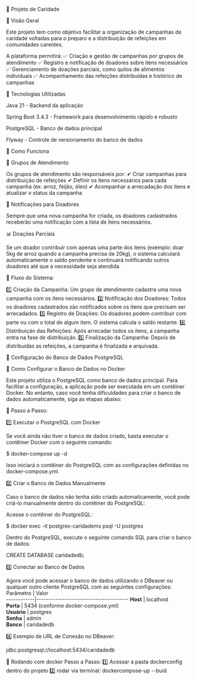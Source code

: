 📌 Projeto de Caridade

📖 Visão Geral

Este projeto tem como objetivo facilitar a organização de campanhas de caridade voltadas para o preparo e a distribuição de refeições em comunidades carentes.

A plataforma permitirá:
✅ Criação e gestão de campanhas por grupos de atendimento
✅ Registro e notificação de doadores sobre itens necessários
✅ Gerenciamento de doações parciais, como quilos de alimentos individuais
✅ Acompanhamento das refeições distribuídas e histórico de campanhas

🚀 Tecnologias Utilizadas

Java 21 - Backend da aplicação

Spring Boot 3.4.3 - Framework para desenvolvimento rápido e robusto

PostgreSQL - Banco de dados principal

Flyway - Controle de versionamento do banco de dados

🎯 Como Funciona

🏡 Grupos de Atendimento

Os grupos de atendimento são responsáveis por:
✔ Criar campanhas para distribuição de refeições
✔ Definir os itens necessários para cada campanha (ex: arroz, feijão, óleo)
✔ Acompanhar a arrecadação dos itens e atualizar o status da campanha

📩 Notificações para Doadores

Sempre que uma nova campanha for criada, os doadores cadastrados receberão uma notificação com a lista de itens necessários.

📊 Doações Parciais

Se um doador contribuir com apenas uma parte dos itens (exemplo: doar 5kg de arroz quando a campanha precisa de 20kg), o sistema calculará automaticamente o saldo pendente e continuará notificando outros doadores até que a necessidade seja atendida.

🔄 Fluxo do Sistema:

1️⃣ Criação da Campanha: Um grupo de atendimento cadastra uma nova campanha com os itens necessários.
2️⃣ Notificação dos Doadores: Todos os doadores cadastrados são notificados sobre os itens que precisam ser arrecadados.
3️⃣ Registro de Doações: Os doadores podem contribuir com parte ou com o total de algum item. O sistema calcula o saldo restante.
4️⃣ Distribuição das Refeições: Após arrecadar todos os itens, a campanha entra na fase de distribuição.
5️⃣ Finalização da Campanha: Depois de distribuídas as refeições, a campanha é finalizada e arquivada.

🔧 Configuração do Banco de Dados PostgreSQL

🐳 Como Configurar o Banco de Dados no Docker

Este projeto utiliza o PostgreSQL como banco de dados principal. Para facilitar a configuração, a aplicação pode ser executada em um contêiner Docker. No entanto, caso você tenha dificuldades para criar o banco de dados automaticamente, siga as etapas abaixo:

📌 Passo a Passo:

1️⃣ Executar o PostgreSQL com Docker

Se você ainda não tiver o banco de dados criado, basta executar o contêiner Docker com o seguinte comando:

$ docker-compose up -d

Isso iniciará o contêiner do PostgreSQL com as configurações definidas no docker-compose.yml.

2️⃣ Criar o Banco de Dados Manualmente

Caso o banco de dados não tenha sido criado automaticamente, você pode criá-lo manualmente dentro do contêiner do PostgreSQL:

Acesse o contêiner do PostgreSQL:

$ docker exec -it postgres-caridadems psql -U postgres

Dentro do PostgreSQL, execute o seguinte comando SQL para criar o banco de dados:

CREATE DATABASE caridadedb;

3️⃣ Conectar ao Banco de Dados

Agora você pode acessar o banco de dados utilizando o DBeaver ou qualquer outro cliente PostgreSQL com as seguintes configurações:
Parâmetro   | Valor                                  
------------|---------------------------------------
**Host**    | localhost                            
**Porta**   | 5434 (conforme docker-compose.yml)  
**Usuário** | postgres                             
**Senha**   | admin                                
**Banco**   | caridadedb

4️⃣ Exemplo de URL de Conexão no DBeaver:

jdbc:postgresql://localhost:5434/caridadedb

📌 Rodando com docker Passo a Passo:
1️⃣ Acessar a pasta dockerconfig dentro do projeto
2️⃣ rodar via terminal: dockercompose-up --buid